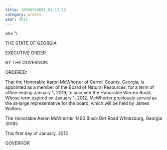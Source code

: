 ```yaml
---
title: 18038554601_01_12_13
category: orders
year: 2012
---
```

 

ah» "i 

THE STATE OF GEORGIA

EXECUTIVE ORDER

BY THE GOVERNOR:

ORDERED:

That the Honorable Aaron McWhorter of Carroll County, Georgia,
is appointed as a member of the Board of Natural Resources, for a
term of office ending January 1, 2019, to succeed the Honorable
Warren Budd, Whose term expired on January 1, 2012. McWhorter
previously served as the at-large representative for the board, which
will be held by James Walters.

The Honorable Aaron McWhorter
1490 Black Dirt Road
Whitesburg, Georgia 30185

This first day of January, 2012

 
 

  
 

GOVERNOR

